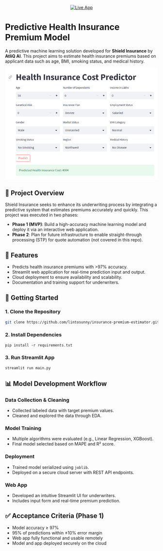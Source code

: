 <p align="center">
  <a href="https://predict-insurance-premium.streamlit.app/" target="_blank">
    <img src="https://img.shields.io/badge/Try%20the%20Live%20App-Click%20Here-blueviolet?style=for-the-badge&logo=streamlit&logoColor=white" alt="Live App" />
  </a>
</p>

# Predictive Health Insurance Premium Model

A predictive machine learning solution developed for **Shield Insurance** by **AtliQ AI**. This project aims to estimate health insurance premiums based on applicant data such as age, BMI, smoking status, and medical history.

![Insurance Predictor](insurance_predictor.png)


## 📌 Project Overview

Shield Insurance seeks to enhance its underwriting process by integrating a predictive system that estimates premiums accurately and quickly. This project was executed in two phases:

- **Phase 1 (MVP)**: Build a high-accuracy machine learning model and deploy it via an interactive web application.
- **Phase 2**: Plan for future infrastructure to enable straight-through processing (STP) for quote automation (not covered in this repo).



## 🧠 Features

- Predicts health insurance premiums with >97% accuracy.
- Streamlit web application for real-time prediction input and output.
- Cloud deployment to ensure availability and scalability.
- Documentation and training support for underwriters.



## 🚀 Getting Started

### 1. Clone the Repository

```bash
git clone https://github.com/lintosunny/insurance-premium-estimator.git
```

### 2. Install Dependencies
```
pip install -r requirements.txt
```

### 3. Run Streamlit App
```
streamlit run main.py
```



## 📊 Model Development Workflow

### Data Collection & Cleaning
- Collected labeled data with target premium values.
- Cleaned and explored the data through EDA.

### Model Training
- Multiple algorithms were evaluated (e.g., Linear Regression, XGBoost).
- Final model selected based on MAPE and R² score.

### Deployment
- Trained model serialized using `joblib`.
- Deployed on a secure cloud server with REST API endpoints.

### Web App
- Developed an intuitive Streamlit UI for underwriters.
- Includes input form and real-time premium prediction.



## ✅ Acceptance Criteria (Phase 1)

- Model accuracy ≥ 97%
- 95% of predictions within ±10% error margin
- Web app fully functional and usable remotely
- Model and app deployed securely on the cloud